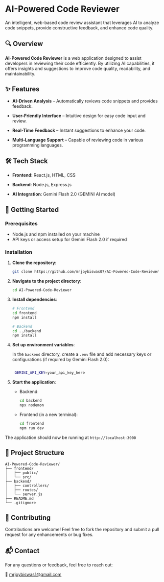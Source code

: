  AI-Powered Code Reviewer
========================

An intelligent, web-based code review assistant that leverages AI to analyze code snippets, provide constructive feedback, and enhance code quality.

🔍 Overview
-----------

**AI-Powered Code Reviewer** is a web application designed to assist developers in reviewing their code efficiently. By utilizing AI capabilities, it offers insights and suggestions to improve code quality, readability, and maintainability.

✨ Features
----------

*   **AI-Driven Analysis** – Automatically reviews code snippets and provides feedback.
    
*   **User-Friendly Interface** – Intuitive design for easy code input and review.
    
*   **Real-Time Feedback** – Instant suggestions to enhance your code.
    
*   **Multi-Language Support** – Capable of reviewing code in various programming languages.
    

🛠️ Tech Stack
--------------

*   **Frontend**: React.js, HTML, CSS
    
*   **Backend**: Node.js, Express.js
    
*   **AI Integration**: Gemini Flash 2.0 (GEMINI AI model)
    



🚀 Getting Started
------------------

### Prerequisites

*   Node.js and npm installed on your machine 
*   API keys or access setup for Gemini Flash 2.0 if required
    

### Installation

1.  **Clone the repository**:
    
    ```bash
    git clone https://github.com/mrjoybiswas07/AI-Powered-Code-Reviewer.git
    
2.  **Navigate to the project directory**:
    
    ```bash
    cd AI-Powered-Code-Reviewer
    
3.  **Install dependencies**:
    
    ```bash
    # Frontend
    cd frontend
    npm install
    
    # Backend
    cd ../backend
    npm install 
    
4.  **Set up environment variables**:
    
    In the `backend` directory, create a `.env` file and add necessary keys or configurations (if required by Gemini Flash 2.0):
    
    ```bash
    
     GEMINI_API_KEY=your_api_key_here
    
5.  **Start the application**:
    
    *   Backend:
        ```bash
        cd backend
        npx nodemon 
        
        
    *   Frontend (in a new terminal):
        ```bash
        cd frontend
        npm run dev
        
    
 The application should now be running at `http://localhost:3000`
    

📁 Project Structure
--------------------
    AI-Powered-Code-Reviewer/
    ├── frontend/
    │   ├── public/
    │   └── src/
    ├── backend/
    │   ├── controllers/
    │   ├── routes/
    │   └── server.js
    ├── README.md
    └── .gitignore 

 

🤝 Contributing
---------------

Contributions are welcome! Feel free to fork the repository and submit a pull request for any enhancements or bug fixes.

 

📬 Contact
----------

For any questions or feedback, feel free to reach out:

📧 [mrjoybiswas1@gmail.com](mailto:joykitech638@gmial.com)
